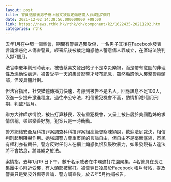 ```yaml
---
layout: post
title: 警員遇襲後男子網上發文被裁定煽惑傷人罪成囚7個月
date: 2021-12-02 14:38:56.000000000 +08:00
link: https://news.rthk.hk/rthk/ch/component/k2/1622435-20211202.htm
categories: rthk
---
```


去年1月在中環一個集會，期間有警員遇襲受傷，一名男子其後在Facebook發表言論煽惑他人傷害警員，經審訊後被裁定煽惑他人蓄意傷人罪成立，在區域法院判入獄7個月。

法官李慶年判刑時表示，被告蔡易文發出帖子不是幸災樂禍，而是帶有意圖的非理性及煽動性表達，被告受早一天的集會影響才發布訊息，雖然煽惑他人襲擊警員頭部，但沒具體計劃。

但法官指出，社交媒體傳播力快速，考慮到被告不是名人，回應訊息不足100人，沒進一步提升激進程度，過往奉公守法，相信重犯機會不高，酌情扣減1個月刑期，判監7個月。

辯方大律師求情說，被告打算移民，沒有重犯機會，又呈上被告居於美國胞姊的求情信稱，弟弟樂善好施，犯案只是一時衝動。

警方網絡安全及科技罪案調查科科技罪案組高級督察陳穎說，歡迎法庭裁決，相信判刑起到阻嚇作用。她強調警方尊重市民的言論自由，但自由不是毫無底線，市民有權利亦有責任。警方反對任何人在網上煽惑仇恨及鼓吹暴力，如果發現有人違法將不會姑息，將其繩之於法。

案情指，去年1月19 日下午，數千名示威者在中環遮打花園聚集，4名警員在長江集團中心附近受襲，有人頭部被擊打。被告翌日凌晨於Facebook 帳戶發帖，提及警員只是受皮外傷等言論，警方調查後，於去年5月拘捕被告。

